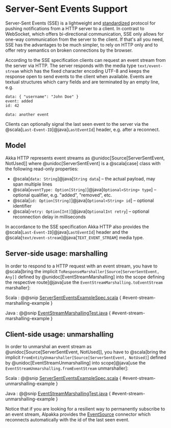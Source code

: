 # Server-Sent Events Support

Server-Sent Events (SSE) is a lightweight and [standardized](http://www.w3.org/TR/eventsource)
protocol for pushing notifications from a HTTP server to a client. In contrast to WebSocket, which
offers bi-directional communication, SSE only allows for one-way communication from the server to
the client. If that's all you need, SSE has the advantages to be much simpler, to rely on HTTP only
and to offer retry semantics on broken connections by the browser.

According to the SSE specification clients can request an event stream from the server via HTTP. The
server responds with the media type `text/event-stream` which has the fixed character encoding UTF-8
and keeps the response open to send events to the client when available. Events are textual
structures which carry fields and are terminated by an empty line, e.g.

```
data: { "username": "John Doe" }
event: added
id: 42

data: another event
```

Clients can optionally signal the last seen event to the server via the @scala[`Last-Event-ID`]@java[`LastEventId`] header, e.g.
after a reconnect.

## Model

Akka HTTP represents event streams as @unidoc[Source[ServerSentEvent, NotUsed]] where @unidoc[ServerSentEvent] is a
@scala[case] class with the following read-only properties:

- @scala[`data: String`]@java[`String data`] – the actual payload, may span multiple lines
- @scala[`eventType: Option[String]`]@java[`Optional<String> type`] – optional qualifier, e.g. "added", "removed", etc.
- @scala[`id: Option[String]`]@java[`Optional<String> id`] – optional identifier
- @scala[`retry: Option[Int]`]@java[`OptionalInt retry`] – optional reconnection delay in milliseconds

In accordance to the SSE specification Akka HTTP also provides the @scala[`Last-Event-ID`]@java[`LastEventId`] header and the
@scala[`text/event-stream`]@java[`TEXT_EVENT_STREAM`] media type.

## Server-side usage: marshalling

In order to respond to a HTTP request with an event stream, you have to
@scala[bring the implicit `ToResponseMarshaller[Source[ServerSentEvent, Any]]` defined by @unidoc[EventStreamMarshalling] into the scope defining the respective route]@java[use the `EventStreamMarshalling.toEventStream` marshaller]:

Scala
:  @@snip [ServerSentEventsExampleSpec.scala]($test$/scala/docs/http/scaladsl/ServerSentEventsExampleSpec.scala) { #event-stream-marshalling-example }

Java
:  @@snip [EventStreamMarshallingTest.java]($akka-http$/akka-http-tests/src/test/java/akka/http/javadsl/marshalling/sse/EventStreamMarshallingTest.java) { #event-stream-marshalling-example }

## Client-side usage: unmarshalling

In order to unmarshal an event stream as @unidoc[Source[ServerSentEvent, NotUsed]], you have to @scala[bring the implicit `FromEntityUnmarshaller[Source[ServerSentEvent, NotUsed]`] defined by @unidoc[EventStreamUnmarshalling] into scope]@java[use the `EventStreamUnmarshalling.fromEventStream` unmarshaller]:

Scala
:  @@snip [ServerSentEventsExampleSpec.scala]($test$/scala/docs/http/scaladsl/ServerSentEventsExampleSpec.scala) { #event-stream-unmarshalling-example }

Java
:  @@snip [EventStreamMarshallingTest.java]($akka-http$/akka-http-tests/src/test/java/akka/http/javadsl/unmarshalling/sse/EventStreamUnmarshallingTest.java) { #event-stream-unmarshalling-example }

Notice that if you are looking for a resilient way to permanently subscribe to an event stream,
Alpakka provides the [EventSource](http://developer.lightbend.com/docs/alpakka/current/sse.html)
connector which reconnects automatically with the id of the last seen event.
